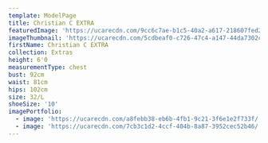 ```yaml
---
template: ModelPage
title: Christian C EXTRA
featuredImage: 'https://ucarecdn.com/9cc6c7ae-b1c5-40a2-a617-218607fed2ae/'
imageThumbnail: 'https://ucarecdn.com/5cdbeaf0-c726-47c4-a147-44da7302c928/'
firstName: Christian C EXTRA
collection: Extras
height: 6'0
measurementType: chest
bust: 92cm
waist: 81cm
hips: 102cm
size: 32/L
shoeSize: '10'
imagePortfolio:
  - image: 'https://ucarecdn.com/a8febb38-eb6b-4fb1-9c21-3f6e1e2f733f/'
  - image: 'https://ucarecdn.com/7cb3c1d2-4ccf-404b-8a87-3952cec52b46/'
---
```


